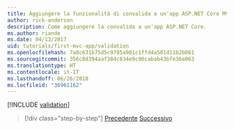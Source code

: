 ```yaml
---
title: Aggiungere la funzionalità di convalida a un'app ASP.NET Core MVC
author: rick-anderson
description: Come aggiungere la convalida a un'app ASP.NET Core.
ms.author: riande
ms.date: 04/13/2017
uid: tutorials/first-mvc-app/validation
ms.openlocfilehash: 7a8c631b75d5c9795a901c1ffd4a501d11b2b061
ms.sourcegitcommit: 356c8d394aaf384c834e9c90cabab43bfe36e063
ms.translationtype: HT
ms.contentlocale: it-IT
ms.lasthandoff: 06/26/2018
ms.locfileid: "36961162"
---
```

[!INCLUDE [validation](~/includes/mvc-intro/validation.md)]

> [!div class="step-by-step"]
> [Precedente](new-field.md)
> [Successivo](details.md)  

